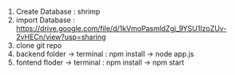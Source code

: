 1. Create Database : shrimp
2. import Database : https://drive.google.com/file/d/1kVmoPasmldZgj_9YSU1IzoZUv-2vHECn/view?usp=sharing
3. clone git repo
4. backend folder -> terminal : npm install -> node app.js
5. fontend floder -> terminal : npm install -> npm start
